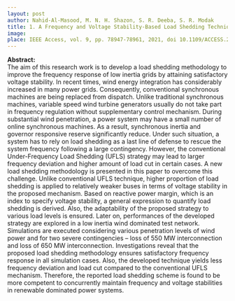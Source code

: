 ```yaml
---
layout: post
author: Nahid-Al-Masood, M. N. H. Shazon, S. R. Deeba, S. R. Modak
title: 1. A Frequency and Voltage Stability-Based Load Shedding Technique for Low Inertia Power Systems
image: 
place: IEEE Access, vol. 9, pp. 78947-78961, 2021, doi 10.1109/ACCESS.2021.3084457
---
```


**Abstract:**<br>
The aim of this research work is to develop a load shedding methodology to improve the frequency response of low inertia grids by attaining satisfactory voltage stability. In recent times, wind energy integration has considerably increased in many power grids. Consequently, conventional synchronous machines are being replaced from dispatch. Unlike traditional synchronous machines, variable speed wind turbine generators usually do not take part in frequency regulation without supplementary control mechanism. During substantial wind penetration, a power system may have a small number of online synchronous machines. As a result, synchronous inertia and governor responsive reserve significantly reduce. Under such situation, a system has to rely on load shedding as a last line of defense to rescue the system frequency following a large contingency. However, the conventional Under-Frequency Load Shedding (UFLS) strategy may lead to larger frequency deviation and higher amount of load cut in certain cases. A new load shedding methodology is presented in this paper to overcome this challenge. Unlike conventional UFLS technique, higher proportion of load shedding is applied to relatively weaker buses in terms of voltage stability in the proposed mechanism. Based on reactive power margin, which is an index to specify voltage stability, a general expression to quantify load shedding is derived. Also, the adaptability of the proposed strategy to various load levels is ensured. Later on, performances of the developed strategy are explored in a low inertia wind dominated test network. Simulations are executed considering various penetration levels of wind power and for two severe contingencies – loss of 550 MW interconnection and loss of 650 MW interconnection. Investigations reveal that the proposed load shedding methodology ensures satisfactory frequency response in all simulation cases. Also, the developed technique yields less frequency deviation and load cut compared to the conventional UFLS mechanism. Therefore, the reported load shedding scheme is found to be more competent to concurrently maintain frequency and voltage stabilities in renewable dominated power systems.
